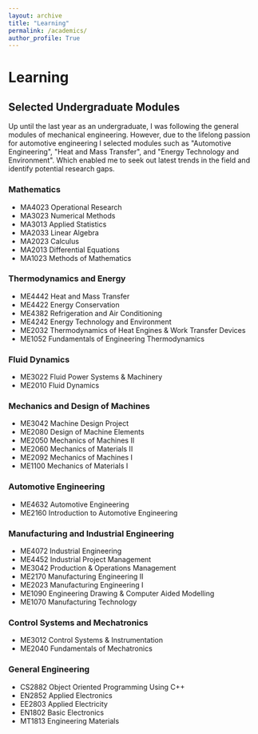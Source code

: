 ```yaml
---
layout: archive
title: "Learning"
permalink: /academics/
author_profile: True
---
```


<!-- You can also find my articles on my <a href="https://scholar.google.com/citations?user=JAq7DWcAAAAJ&hl=en">Google Scholar profile</a>. -->

<!-- # Teaching
## Instructor
I assisted the lecturer in assignment preparation, evaluations, and laboratory work of G.
* EN4553 Machine Vision, UoM, Sri Lanka (Fall 2023)
* BM3122 Medical Imaging, UoM, Sri Lanka (Fall 2023)
* EN3160 Image Processing and Machine Vision, UoM, Sri Lanka (Fall 2023)
* EN3551 Digital Signal Processing, UoM, Sri Lanka (Fall 2023)
* BM2012 Anatomy and Physiology for Engineers, UoM, Sri Lanka (Fall 2023) -->


<!-- &nbsp;   -->


# Learning
## Selected Undergraduate Modules
Up until the last year as an undergraduate, I was following the general modules of mechanical engineering. However, due to the lifelong passion for automotive engineering I selected modules such as "Automotive Engineering", "Heat and Mass Transfer", and "Energy Technology and Environment". Which enabled me to seek out latest trends in the field and identify potential research gaps. 

<!-- ### Advanced Courses -->
<!-- * EN4573 Pattern Recognition and Machine Intelligence:
  - Course content includes Multivariate Gaussian Density, Concentration of Measure in High Dimensions, Goals of Learning, Randomness of the Generalization Error, Inductive Bias, Density Estimation, Concentration Inequalities, Introduction to PAC Inequalities. (Reference materials are mostly from Statistical Learning Theory by <a href="http://maxim.ece.illinois.edu/teaching/SLT/"> Bruce Hajek and Justin Raginsky</a>). -->

  
### Mathematics
* MA4023 Operational Research
* MA3023 Numerical Methods
* MA3013 Applied Statistics
* MA2033 Linear Algebra 
* MA2023 Calculus
* MA2013 Differential Equations
* MA1023 Methods of Mathematics
  
### Thermodynamics and Energy
* ME4442 Heat and Mass Transfer
* ME4422 Energy Conservation
* ME4382 Refrigeration and Air Conditioning
* ME4242 Energy Technology and Environment
* ME2032 Thermodynamics of Heat Engines & Work Transfer Devices	
* ME1052 Fundamentals of Engineering Thermodynamics

### Fluid Dynamics
* ME3022 Fluid Power Systems & Machinery
* ME2010 Fluid Dynamics

### Mechanics and Design of Machines
* ME3042 Machine Design Project
* ME2080 Design of Machine Elements
* ME2050 Mechanics of Machines II
* ME2060 Mechanics of Materials II
* ME2092 Mechanics of Machines I
* ME1100 Mechanics of Materials I

### Automotive Engineering
* ME4632 Automotive Engineering
* ME2160 	Introduction to Automotive Engineering

### Manufacturing and Industrial Engineering
* ME4072 Industrial Engineering
* ME4452 Industrial Project Management
* ME3042 Production & Operations Management
* ME2170 Manufacturing Engineering II
* ME2023 Manufacturing Engineering I
* ME1090 Engineering Drawing & Computer Aided Modelling
* ME1070 Manufacturing Technology

### Control Systems and Mechatronics
* ME3012 Control Systems & Instrumentation
* ME2040 Fundamentals of Mechatronics

### General Engineering
* CS2882 Object Oriented Programming Using C++
* EN2852 Applied Electronics
* EE2803 Applied Electricity
* EN1802 Basic Electronics
* MT1813 Engineering Materials

<!-- ## MOOCs 
* <a href = 'https://www.coursera.org/account/accomplishments/specialization/certificate/M3RANNZQC3Q8'>TensorFlow Advanced Techniques</a> : <b>4-Course Specialization</b> - DeepLearning.AI (Coursera) March 2022
  - Custom Models, Layers, and Loss Functions with TensorFlow
  - Custom and Distributed Training with TensorFlow
  - Advanced Computer Vision with TensorFlow
  - Generative Deep Learning with TensorFlow
* <a href = 'https://www.coursera.org/account/accomplishments/specialization/certificate/D4MLKAHSF2VH'>MATLAB Programming for Engineers and Scientists</a> : <b>3-Course Specialization</b> - Vanderbilt University (Coursera) November 2020
  - Introduction to Programming with MATLAB
  - Mastering Programming with MATLAB
  - Introduction to Data, Signal, and Image Analysis with MATLAB
* <a href = 'https://www.coursera.org/account/accomplishments/specialization/certificate/NFRTDHJAJ3NC'>DeepLearning.AI Tensorflow Developer</a> : <b>4-Course Professional Certificate</b> - DeepLearning.AI (Coursera) September 2020
  - Introduction to TensorFlow for Artificial Intelligence, Machine Learning, and Deep Learning
  - Convolutional Neural Networks in TensorFlow
  - Natural Language Processing in TensorFlow
  - Sequences, Time Series and Prediction
* <a href = 'https://www.coursera.org/account/accomplishments/certificate/WM9LGNA8JQUX'>AI for Medical Diagnosis</a> - DeepLearning.AI (Coursera) September 2020
* <a href = 'https://www.coursera.org/account/accomplishments/certificate/CKH6JX4DTB7J'>Python Classes and Inheritance</a> - University of Michigan (Coursera) September 2020
* <a href = 'https://www.coursera.org/account/accomplishments/specialization/certificate/SYMCXBA626HE'>Anatomy</a> : <b>4-Course Specialization</b> - University of Michigan (Coursera) August 2020
  - Anatomy: Musculoskeletal and Integumentary Systems
  - Anatomy: Cardiovascular, Respiratory and Urinary Systems
  - Anatomy: Human Neuroanatomy
  - Anatomy: Gastrointestinal, Reproductive and Endocrine Systems
* <a href = 'https://www.coursera.org/account/accomplishments/specialization/certificate/UVT4K788MXAV'>Deep Learning</a> : <b>5-Course Specialization</b> - DeepLearning.AI (Coursera) June 2020
  - Neural Networks and Deep Learning
  - Improving Deep Neural Networks: Hyperparameter Tuning, Regularization and Optimization
  - Structuring Machine Learning Projects
  - Convolutional Neural Networks
  - Sequence Models
* <a href = 'https://www.coursera.org/account/accomplishments/certificate/VVPG9TKNVZ4D'>Machine Learning</a> - Stanford University (Coursera) June 2020 -->
